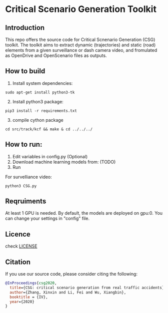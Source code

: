 # Critical Scenario Generation Toolkit

## Introduction 
  This repo offers the source code for Critical Scnenario Generation (CSG) toolkit. The toolkit aims to extract dynamic (trajectories) and static (road) elements from a given surveillance or dash camera video, and fromulated as OpenDrive and OpenScenario files as outputs.  
## How to build

1. Install system dependencies: 
```Shell
sudo apt-get install python3-tk
``` 
2. Install python3 package: 
```Shell
pip3 install -r requirements.txt
```
3. compile cython package
```Shell
cd src/track/kcf && make & cd ../../../
```

## How to run:
1. Edit variables in config.py (Optional)
2. Download machine learning models from: (TODO) 
3. Run 

For survelliance video: 
```Shell
python3 CSG.py 

```


## Reqruiments

At least 1 GPU is needed. By default, the models are deployed on gpu:0. You can change your settings in "config" file. 

## Licence
check [LICENSE](LICENSE)

## Citation
If you use our source code, please consider citing the following:
```bibtex
@InProceedings{csg2020,
  title={CSG: critical scenario generation from real traffic accidents},
  author={Zhang, Xinxin and Li, Fei and Wu, Xiangbin},
  booktitle = {IV},
  year={2020}
}
```
